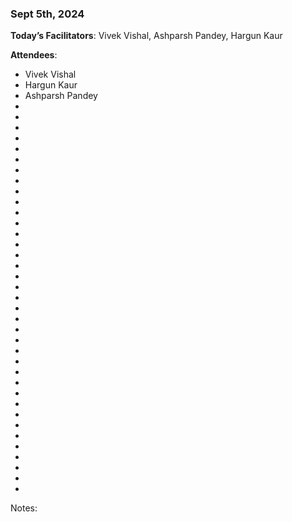 ### Sept 5th, 2024

**Today’s Facilitators**: Vivek Vishal, Ashparsh Pandey, Hargun Kaur

**Attendees**:

- Vivek Vishal
- Hargun Kaur
- Ashparsh Pandey
-
-
-
-
-
-
-
-
-
-
-
-
-
-
-
-
-
-
-
-
-
-
-
-
-
-
-
-
-
-
-
-
-
-
-
-
-

Notes:
